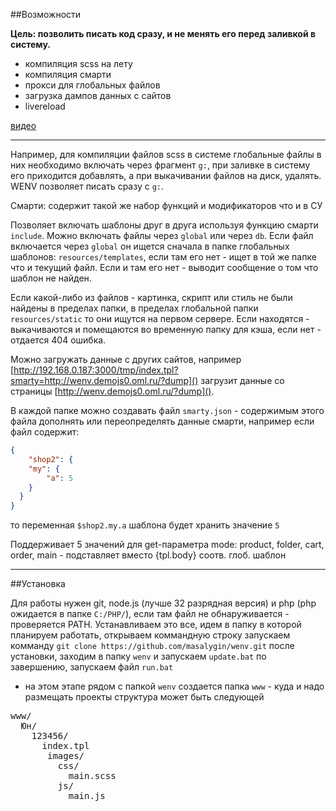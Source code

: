 ##Возможности

**Цель: позволить писать код сразу, и не менять его перед заливкой в систему.**

* компиляция scss на лету
* компиляция смарти
* прокси для глобальных файлов
* загрузка дампов данных с сайтов
* livereload

[видео](http://cp1.megagroup.ru/d/66480/d/2014-11-20_1640.swf)

***

Например, для компиляции файлов scss в системе глобальные файлы в них необходимо включать через фрагмент `g:`, при заливке в систему его приходится добавлять, а при выкачивании
файлов на диск, удалять. WENV позволяет писать сразу с `g:`.

Смарти: содержит такой же набор функций и модификаторов что и в СУ

Позволяет включать шаблоны друг в друга используя функцию смарти `include`. Можно включать файлы через `global` или через `db`.
Если файл включается через `global` он ищется сначала в папке глобальных шаблонов: `resources/templates`, если там его нет - ищет в той же папке что и текущий файл.
Если и там его нет - выводит сообщение о том что шаблон не найден.

Если какой-либо из файлов - картинка, скрипт или стиль не были найдены в пределах папки, в пределах глобальной папки `resources/static` то они ищутся на первом сервере.
Если находятся - выкачиваются и помещаются во временную папку для кэша, если нет - отдается 404 ошибка.

Можно загружать данные с других сайтов, например [http://192.168.0.187:3000/tmp/index.tpl?smarty=http://wenv.demojs0.oml.ru/?dump]()
загрузит данные со страницы [http://wenv.demojs0.oml.ru/?dump]().

В каждой папке можно создавать файл `smarty.json` - содержимым этого файла дополнять или переопределять данные смарти, например если файл содержит:

```json
{
	"shop2": {
  	"my": {
  		"a": 5
  	}
  }
}
```

то переменная `$shop2.my.a` шаблона будет хранить значение `5`

Поддерживает 5 значений для get-параметра mode: product, folder, cart, order, main - подставляет вместо {tpl.body} соотв. глоб. шаблон

***

##Установка

Для работы нужен git, node.js (лучше 32 разрядная версия) и php (php ожидается в папке `С:/PHP/`), если там файл не обнаруживается - проверяется PATH.
Устанавливаем это все, идем в папку в которой планируем работать, открываем коммандную строку
запускаем комманду `git clone https://github.com/masalygin/wenv.git`
после установки, заходим в папку `wenv` и запускаем `update.bat`
по завершению, запускаем файл `run.bat`
- на этом этапе рядом с папкой `wenv` создается папка `www` - куда и надо размещать проекты
структура может быть следующей

<pre>
www/
  Юн/
    123456/
      index.tpl
       images/
         css/
           main.scss
         js/
           main.js
</pre>